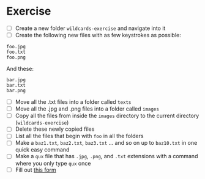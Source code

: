 # Exercise

- [ ] Create a new folder `wildcards-exercise` and navigate into it
- [ ] Create the following new files with as few keystrokes as possible:

```
foo.jpg
foo.txt
foo.png
```

And these:

```
bar.jpg
bar.txt
bar.png
```

- [ ] Move all the .txt files into a folder called `texts`
- [ ] Move all the .jpg and .png files into a folder called `images` 
- [ ] Copy all the files from inside the `images` directory to the current directory (`wildcards-exercise`)
- [ ] Delete these newly copied files
- [ ] List all the files that begin with `foo` in all the folders
- [ ] Make a `baz1.txt`, `baz2.txt`, `baz3.txt` ... and so on up to `baz10.txt` in one quick easy command
- [ ] Make a `qux` file that has `.jpg`, `.png`, and `.txt` extensions with a command where you only type `qux` once
- [ ] Fill out [this form](https://forms.gle/JEBW7wNEA42BVJwt8)
